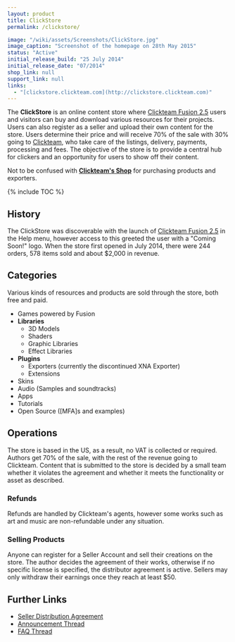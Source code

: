 ```yaml
---
layout: product
title: ClickStore
permalink: /clickstore/

image: "/wiki/assets/Screenshots/ClickStore.jpg"
image_caption: "Screenshot of the homepage on 28th May 2015"
status: "Active"
initial_release_build: "25 July 2014"
initial_release_date: "07/2014"
shop_link: null
support_link: null
links:
  - "[clickstore.clickteam.com](http://clickstore.clickteam.com)"
---
```


The **ClickStore** is an online content store where [Clickteam Fusion 2.5] users
and visitors can buy and download various resources for their projects. Users
can also register as a seller and upload their own content for the store. Users
determine their price and will receive 70% of the sale with 30% going to [Clickteam](/clickteam/),
who take care of the listings, delivery, payments, processing and fees. The
objective of the store is to provide a central hub for clickers and an opportunity
for users to show off their content.

Not to be confused with **[Clickteam's Shop](/clickteam/shop/)** for purchasing products and exporters.

{% include TOC %}

## History
The ClickStore was discoverable with the launch of [Clickteam Fusion 2.5] in the Help menu,
however access to this greeted the user with a "Coming Soon!" logo. When the store first
opened in July 2014, there were 244 orders, 578 items sold and about $2,000 in revenue.

## Categories
Various kinds of resources and products are sold through the store, both free and paid.

* Games powered by Fusion
* **Libraries**
  * 3D Models
  * Shaders
  * Graphic Libraries
  * Effect Libraries
* **Plugins**
  * Exporters (currently the discontinued XNA Exporter)
  * Extensions
* Skins
* Audio (Samples and soundtracks)
* Apps
* Tutorials
* Open Source ([MFA]s and examples)

## Operations
The store is based in the US, as a result, no VAT is collected or required.
Authors get 70% of the sale, with the rest of the revenue going to Clickteam.
Content that is submitted to the store is decided by a small team whether it
violates the agreement and whether it meets the functionality or asset as described.

### Refunds
Refunds are handled by Clickteam's agents, however some works such as art and
music are non-refundable under any situation.

### Selling Products
Anyone can register for a Seller Account and sell their creations on the store.
The author decides the agreement of their works, otherwise if no specific license
is specified, the distributor agreement is active. Sellers may only withdraw
their earnings once they reach at least $50.

## Further Links

* [Seller Distribution Agreement](http://clickstore.clickteam.com/index.php?route=information/information/info&information_id=7)
* [Announcement Thread](http://community.clickteam.com/threads/81923-Attention-Object-MFA-amp-Content-Creators-New-Distribution-Channel-Coming?highlight=clickstore+sellers)
* [FAQ Thread](http://community.clickteam.com/threads/90179-Clickstore-FAQ-for-new-sellers)

[Clickteam Fusion 2.5]: /fusion/2.5/
